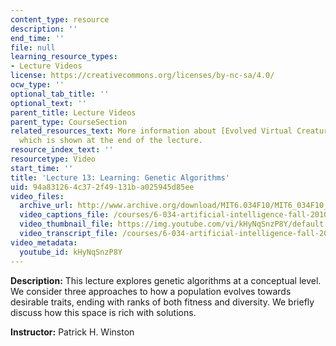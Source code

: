 ```yaml
---
content_type: resource
description: ''
end_time: ''
file: null
learning_resource_types:
- Lecture Videos
license: https://creativecommons.org/licenses/by-nc-sa/4.0/
ocw_type: ''
optional_tab_title: ''
optional_text: ''
parent_title: Lecture Videos
parent_type: CourseSection
related_resources_text: More information about [Evolved Virtual Creatures](http://www.karlsims.com/evolved-virtual-creatures.html),
  which is shown at the end of the lecture.
resource_index_text: ''
resourcetype: Video
start_time: ''
title: 'Lecture 13: Learning: Genetic Algorithms'
uid: 94a83126-4c37-2f49-131b-a025945d85ee
video_files:
  archive_url: http://www.archive.org/download/MIT6.034F10/MIT6_034F10_lec13_300k.mp4
  video_captions_file: /courses/6-034-artificial-intelligence-fall-2010/87eb6a4ffdcc5881a0a90621155b39d9_kHyNqSnzP8Y.vtt
  video_thumbnail_file: https://img.youtube.com/vi/kHyNqSnzP8Y/default.jpg
  video_transcript_file: /courses/6-034-artificial-intelligence-fall-2010/f3326dde6b810a04b82d3b87ed3a6f15_kHyNqSnzP8Y.pdf
video_metadata:
  youtube_id: kHyNqSnzP8Y
---
```


**Description:** This lecture explores genetic algorithms at a conceptual level. We consider three approaches to how a population evolves towards desirable traits, ending with ranks of both fitness and diversity. We briefly discuss how this space is rich with solutions.

**Instructor:** Patrick H. Winston

